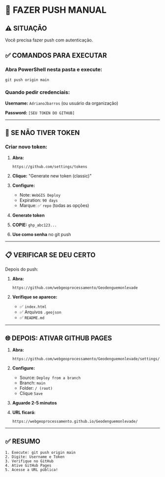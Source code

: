 # 🚀 FAZER PUSH MANUAL

## ⚠️ SITUAÇÃO

Você precisa fazer push com autenticação. 

## ✅ COMANDOS PARA EXECUTAR

### Abra PowerShell nesta pasta e execute:

```powershell
git push origin main
```

### Quando pedir credenciais:

**Username:** `AdrianoJbarros` (ou usuário da organização)

**Password:** `[SEU TOKEN DO GITHUB]`

---

## 🔑 SE NÃO TIVER TOKEN

### Criar novo token:

1. **Abra:**
   ```
   https://github.com/settings/tokens
   ```

2. **Clique:** "Generate new token (classic)"

3. **Configure:**
   - Note: `WebGIS Deploy`
   - Expiration: `90 days`
   - Marque: ✅ `repo` (todas as opções)

4. **Generate token**

5. **COPIE:** `ghp_abc123...`

6. **Use como senha** no git push

---

## 📋 VERIFICAR SE DEU CERTO

Depois do push:

1. **Abra:**
   ```
   https://github.com/webgeoprocessamento/Geodenguemonlevade
   ```

2. **Verifique se aparece:**
   - ✅ `index.html`
   - ✅ Arquivos `.geojson`
   - ✅ `README.md`

---

## 🌐 DEPOIS: ATIVAR GITHUB PAGES

1. **Abra:**
   ```
   https://github.com/webgeoprocessamento/Geodenguemonlevade/settings/pages
   ```

2. **Configure:**
   - Source: `Deploy from a branch`
   - Branch: `main`
   - Folder: `/ (root)`
   - Clique `Save`

3. **Aguarde 2-5 minutos**

4. **URL ficará:**
   ```
   https://webgeoprocessamento.github.io/Geodenguemonlevade/
   ```

---

## ✅ RESUMO

```
1. Execute: git push origin main
2. Digite: Username e Token
3. Verifique no GitHub
4. Ative GitHub Pages
5. Acesse a URL pública!
```

